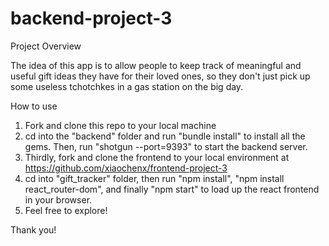 # backend-project-3

Project Overview

The idea of this app is to allow people to keep track of meaningful and useful gift ideas they have for their loved ones, so they don't just pick up some useless tchotchkes in a gas station on the big day.

How to use

1. Fork and clone this repo to your local machine
2. cd into the "backend" folder and run "bundle install" to install all the gems.
   Then, run "shotgun --port=9393" to start the backend server.
3. Thirdly, fork and clone the frontend to your local environment at https://github.com/xiaochenx/frontend-project-3
4. cd into "gift_tracker" folder, then run "npm install", "npm install react_router-dom", and finally "npm start" to load up the react frontend in your browser.
5. Feel free to explore!

Thank you!
